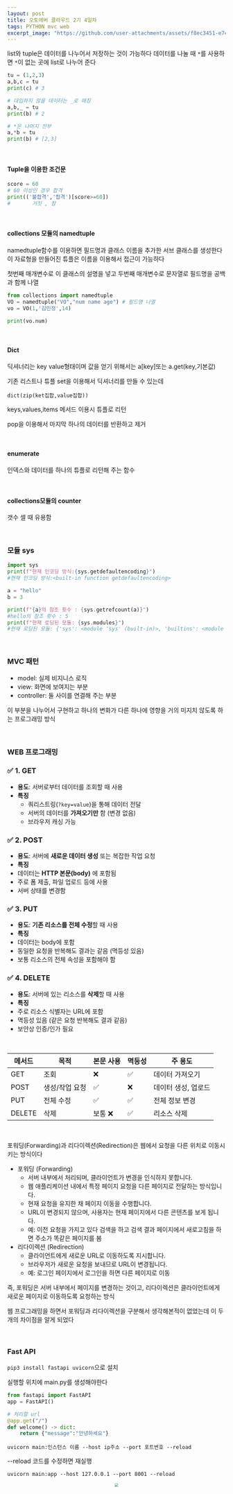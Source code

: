 ```yaml
---
layout: post
title: 오토에버 클라우드 2기 4일차
tags: PYTHON mvc web
excerpt_image: "https://github.com/user-attachments/assets/f8ec3451-e7ca-4556-9817-a95a263a737a"
---
```


list와 tuple은 데이터를 나누어서 저장하는 것이 가능하다 데이터를 나눌 때 `*`를 사용하면 `*`이 없는 곳에 list로 나누어 준다

``` py
tu = (1,2,3)
a,b,c = tu
print(c) # 3

# 대입하지 않을 데이터는 _로 매칭
a,b,_ = tu
print(b) # 2

# *은 나머지 전부
a,*b = tu
print(b) # [2,3]
```

&nbsp;

#### Tuple을 이용한 조건문

``` py
score = 60
# 60 이상인 경우 합격
print(('불합격','합격')[score>=60])
#       거짓 , 참
```

&nbsp;

#### collections 모듈의  namedtuple

namedtuple함수를 이용하면 필드명과 클래스 이름을 추가한 서브 클래스를 생성한다 이 자료형을 만들어진 튜플은 이름을 이용해서 접근이 가능하다

첫번째 매개변수로 이 클래스의 설명을 넣고 두번째 매개변수로 문자열로 필드명을 공백과 함께 나열

``` py
from collections import namedtuple
VO = namedtuple("VO","num name age") # 필드명 나열
vo = VO(1,'김민정',14)

print(vo.num)
```

&nbsp;

#### Dict

딕셔너리는 key value형태이며 값을 얻기 위해서는 a[key]또는 a.get(key,기본값)

기존 리스트나 튜플 set을 이용해서 딕셔너리를 만들 수 있는데

`dict(zip(ket집합,value집합))`

keys,values,items 메서드 이용시 튜플로 리턴

pop을 이용해서 마지막 하나의 데이터를 반환하고 제거

&nbsp;

#### enumerate

인덱스와 데이터를 하나의 튜플로 리턴해 주는 함수

&nbsp;

#### collections모듈의 counter

갯수 셀 때 유용함

&nbsp;

### 모듈 sys

``` py
import sys
print(f"현재 인코딩 방식:{sys.getdefaultencoding}")
#현재 인코딩 방식:<built-in function getdefaultencoding>

a = "hello"
b = 3

print(f"{a}의 참조 횟수 : {sys.getrefcount(a)}")
#hello의 참조 횟수 : 5
print(f"현재 로딩된 모듈: {sys.modules}")
#현재 로딩된 모듈: {'sys': <module 'sys' (built-in)>, 'builtins': <module 'builtins' (built-in)>, '_frozen_importlib': <module '_frozen_importlib' (frozen)>, '_imp': <module '_imp' (built-in)>, '_thread': <module '_thread' (built-in)>, '_warnings': <module '_warnings' (built-in)>, '_weakref': <module '_weakref' (built-in)>, '_io': <module '_io' (built-in)>, 'marshal': <module 'marshal' (built-in)>, 'posix': <module 'posix' (built-in)><... 중략 ...>}
```

&nbsp;

### MVC 패턴

* model: 실제 비지니스 로직
* view: 화면에 보여지는 부분
* controller: 둘 사이를 연결해 주는 부분

이 부분을 나누어서 구현하고 하나의 변화가 다른 하나에 영향을 거의 미지치 않도록 하는 프로그래밍 방식

&nbsp;

### WEB 프로그래밍

### ✅ 1. GET

- **용도**: 서버로부터 데이터를 조회할 때 사용
- **특징**
  - 쿼리스트링(`?key=value`)을 통해 데이터 전달
  - 서버의 데이터를 **가져오기만** 함 (변경 없음)
  - 브라우저 캐싱 가능

### ✅ 2. POST

- **용도**: 서버에 **새로운 데이터 생성** 또는 복잡한 작업 요청
- **특징**
- 데이터는 **HTTP 본문(body)** 에 포함됨
- 주로 폼 제출, 파일 업로드 등에 사용
- 서버 상태를 변경함

### ✅ 3. PUT

- **용도**: **기존 리소스를 전체 수정**할 때 사용
- **특징**
- 데이터는 body에 포함
- 동일한 요청을 반복해도 결과는 같음 (멱등성 있음)
- 보통 리소스의 전체 속성을 포함해야 함

### ✅ 4. DELETE

- **용도**: 서버에 있는 리소스를 **삭제**할 때 사용
- **특징**
- 주로 리소스 식별자는 URL에 포함
- 멱등성 있음 (같은 요청 반복해도 결과 같음)
- 보안상 인증/인가 필요

&nbsp;

| 메서드 | 목적           | 본문 사용 | 멱등성 | 주 용도             |
| ------ | -------------- | --------- | ------ | ------------------- |
| GET    | 조회           | ❌         | ✅      | 데이터 가져오기     |
| POST   | 생성/작업 요청 | ✅         | ❌      | 데이터 생성, 업로드 |
| PUT    | 전체 수정      | ✅         | ✅      | 전체 정보 변경      |
| DELETE | 삭제           | 보통 ❌    | ✅      | 리소스 삭제         |

&nbsp;

포워딩(Forwarding)과 리다이렉션(Redirection)은 웹에서 요청을 다른 위치로 이동시키는 방식이다
- 포워딩 (Forwarding)
  - 서버 내부에서 처리되며, 클라이언트가 변경을 인식하지 못합니다.
  - 웹 애플리케이션 내에서 특정 페이지 요청을 다른 페이지로 전달하는 방식입니다.
  - 현재 요청을 유지한 채 페이지 이동을 수행합니다.
  - URL이 변경되지 않으며, 사용자는 현재 페이지에서 다른 콘텐츠를 보게 됩니다.
  - 예: 이전 요청을 가지고 있다 검색을 하고 검색 결과 페이지에서 새로고침을 하면 주소가 똑같은 페이지를 봄
- 리다이렉션 (Redirection)
  - 클라이언트에게 새로운 URL로 이동하도록 지시합니다.
  - 브라우저가 새로운 요청을 보내므로 URL이 변경됩니다.
  - 예: 로그인 페이지에서 로그인을 하면 다른 페이지로 이동

즉, 포워딩은 서버 내부에서 페이지를 변경하는 것이고, 리다이렉션은 클라이언트에게 새로운 페이지로 이동하도록 요청하는 방식

웹 프로그래밍을 하면서 포워딩과 리다이렉션을 구분해서 생각해본적이 없었는데 이 두개의 차이점을 알게 되었다

&nbsp;

### Fast API

`pip3 install fastapi uvicorn`으로 설치

실행할 위치에 main.py를 생성해야한다

``` py
from fastapi import FastAPI
app = FastAPI()

# 처리할 url
@app.get("/")
def welcome() -> dict:
    return {"message":"안녕하세요"}
```

`uvicorn main:인스턴스 이름 --host ip주소 --port 포트번호 --reload`

--reload 코드를 수정하면 재실행

`uvicorn main:app --host 127.0.0.1 --port 8001 --reload`

<center>
<img src="https://github.com/user-attachments/assets/f8ec3451-e7ca-4556-9817-a95a263a737a" style="zoom:50%;">
</center>


&nbsp;

